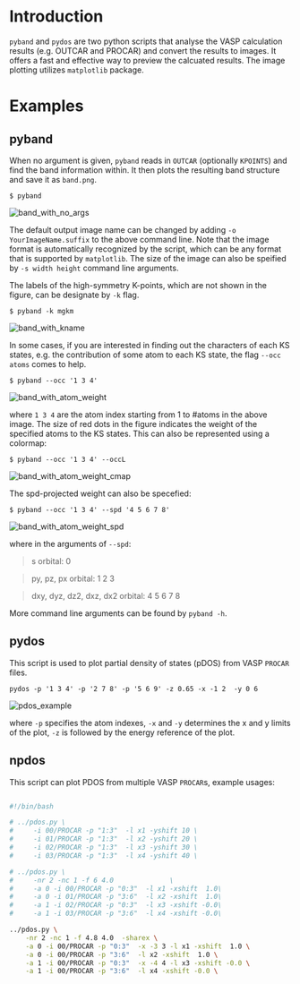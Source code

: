 # Introduction

`pyband` and `pydos` are two python scripts that analyse the VASP calculation
results (e.g. OUTCAR and PROCAR) and  convert the results to images. It offers a
fast and effective way to preview the calcuated results. The image plotting
utilizes `matplotlib` package.

# Examples
## pyband

When no argument is given, `pyband` reads in `OUTCAR` (optionally `KPOINTS`)
and find the band information within. It then plots the resulting band structure
and save it as `band.png`.

```$ pyband```

![band_with_no_args](examples/band_no_args.png)

The default output image name  can be changed by adding `-o
YourImageName.suffix` to the above command line.  Note that the image format is
automatically recognized by the script, which can be any format that is
supported by `matplotlib`. The size of the image can also be speified by `-s
width height` command line arguments. 

The labels of the high-symmetry K-points, which are not shown in the figure, can
be designate by `-k` flag.

```$ pyband -k mgkm```

![band_with_kname](examples/band_with_kname.png)

In some cases, if you are interested in finding out the characters of each KS
states, e.g. the contribution of some atom to each KS state, the flag `--occ
atoms` comes to help.

```$ pyband --occ '1 3 4'```

![band_with_atom_weight](examples/band_with_atoms_weight.png)

where `1 3 4` are the atom index starting from 1 to #atoms  in the above image.
The size of red dots in the figure indicates the weight of the specified atoms
to the KS states.  This can also be represented using a colormap:

```$ pyband --occ '1 3 4' --occL```

![band_with_atom_weight_cmap](examples/band_with_atoms_weight_cmap.png)

The spd-projected weight can also be specefied:

```$ pyband --occ '1 3 4' --spd '4 5 6 7 8' ```

![band_with_atom_weight_spd](examples/band_with_atoms_weight_spd.png)

where in the arguments of `--spd`:


> s orbital: 0

> py, pz, px orbital: 1 2 3

> dxy, dyz, dz2, dxz, dx2 orbital: 4 5 6 7 8

More command line arguments can be found by `pyband -h`.

## pydos

This script is used to plot partial density of states (pDOS) from VASP `PROCAR`
files. 

`pydos -p '1 3 4' -p '2 7 8' -p '5 6 9' -z 0.65 -x -1 2  -y 0 6`

![pdos_example](examples/dos_p3.png)

where `-p` specifies the atom indexes, `-x` and `-y` determines the x and y
limits of the plot, `-z` is followed by the energy reference of the plot.


## npdos

This script can plot PDOS from multiple VASP `PROCAR`s, example usages:
```bash

#!/bin/bash

# ../pdos.py \
#     -i 00/PROCAR -p "1:3"  -l x1 -yshift 10 \
#     -i 01/PROCAR -p "1:3"  -l x2 -yshift 20 \
#     -i 02/PROCAR -p "1:3"  -l x3 -yshift 30 \
#     -i 03/PROCAR -p "1:3"  -l x4 -yshift 40 \

# ../pdos.py \
#     -nr 2 -nc 1 -f 6 4.0              \
#     -a 0 -i 00/PROCAR -p "0:3"  -l x1 -xshift  1.0\
#     -a 0 -i 01/PROCAR -p "3:6"  -l x2 -xshift  1.0\
#     -a 1 -i 02/PROCAR -p "0:3"  -l x3 -xshift -0.0\
#     -a 1 -i 03/PROCAR -p "3:6"  -l x4 -xshift -0.0\

../pdos.py \
    -nr 2 -nc 1 -f 4.8 4.0  -sharex \
    -a 0 -i 00/PROCAR -p "0:3"  -x -3 3 -l x1 -xshift  1.0 \
    -a 0 -i 00/PROCAR -p "3:6"  -l x2 -xshift  1.0 \
    -a 1 -i 00/PROCAR -p "0:3"  -x -4 4 -l x3 -xshift -0.0 \
    -a 1 -i 00/PROCAR -p "3:6"  -l x4 -xshift -0.0 \

```


